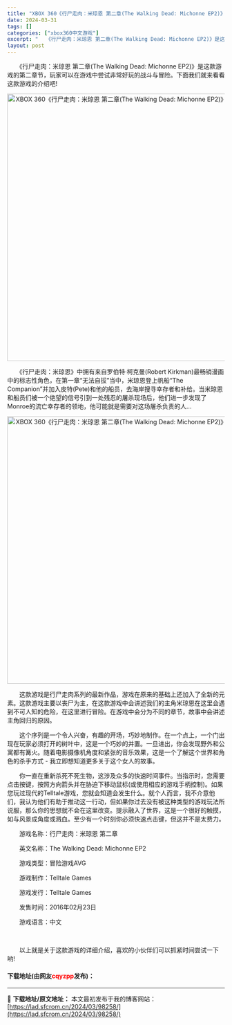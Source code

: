 ```yaml
---
title: "XBOX 360《行尸走肉：米琼恩 第二章(The Walking Dead: Michonne EP2)》中文版XBLA下载"
date: 2024-03-31
tags: []
categories: ["xbox360中文游戏"]
excerpt: "　　《行尸走肉：米琼恩 第二章(The Walking Dead: Michonne EP2)》是这款游戏的第二章节，玩家可以在游戏中尝试非常好玩的战斗与冒险。下面我们就来看看这款游戏的介绍吧! 　　《行尸走肉：米琼恩》中拥有来自罗伯特&middot;柯克曼(Robert Kirkman)最畅销漫画&hellip;"
layout: post
---
```


 <p>　　《行尸走肉：米琼恩 第二章(The Walking Dead: Michonne EP2)》是这款游戏的第二章节，玩家可以在游戏中尝试非常好玩的战斗与冒险。下面我们就来看看这款游戏的介绍吧!</p> <p align="center"><img align="" src="https://lad.sfcrom.cn/wp-content/uploads/2024/03/20240330_660840df21a47.webp" style="border-width: 0px; border-style: solid; width: 618px;" alt="XBOX 360《行尸走肉：米琼恩 第二章(The Walking Dead: Michonne EP2)》中文版XBLA下载" /></p> <p>　　《行尸走肉：米琼恩》中拥有来自罗伯特&middot;柯克曼(Robert Kirkman)最畅销漫画中的标志性角色，在第一章&ldquo;无法自拔&rdquo;当中，米琼恩登上帆船&ldquo;The Companion&rdquo;并加入皮特(Pete)和他的船员，去海岸搜寻幸存者和补给。当米琼恩和船员们被一个绝望的信号引到一处残忍的屠杀现场后，他们进一步发现了Monroe的流亡幸存者的领地，他可能就是需要对这场屠杀负责的人&hellip;</p> <p align="center"><img align="" src="https://lad.sfcrom.cn/wp-content/uploads/2024/03/20240330_660840df9a5fb.webp" style="border-width: 0px; border-style: solid; width: 618px;" alt="XBOX 360《行尸走肉：米琼恩 第二章(The Walking Dead: Michonne EP2)》中文版XBLA下载" /></p> <p>　　这款游戏是行尸走肉系列的最新作品，游戏在原来的基础上还加入了全新的元素。这款游戏主要以丧尸为主，在这款游戏中会讲述我们的主角米琼恩在这里会遇到不可人知的危险，在这里进行冒险。在游戏中会分为不同的章节，故事中会讲述主角回归的原因。</p> <p>　　这个序列是一个令人兴奋，有趣的开场，巧妙地制作。在一个点上，一个门出现在玩家必须打开的树叶中，这是一个巧妙的并置。一旦进出，你会发现野外和公寓都有篝火。随着电影摄像机角度和紧张的音乐效果，这是一个了解这个世界和角色的杀手方式 - 我立即想知道更多关于这个女人的故事。</p> <p>　　你一直在重新杀死不死生物，这涉及众多的快速时间事件。当指示时，您需要点击按键，按照方向箭头并在胁迫下移动鼠标(或使用相应的游戏手柄控制)。如果您玩过现代的Telltale游戏，您就会知道会发生什么。就个人而言，我不介意他们，我认为他们有助于推动这一行动，但如果你过去没有被这种类型的游戏玩法所说服，那么你的思想就不会在这里改变。提示融入了世界，这是一个很好的触摸，如与风景成角度或溅血。至少有一个时刻你必须快速点击键，但这并不是太费力。</p> <p>　　游戏名称：行尸走肉：米琼恩 第二章</p> <p>　　英文名称：The Walking Dead: Michonne EP2</p> <p>　　游戏类型：冒险游戏AVG</p> <p>　　游戏制作：Telltale Games</p> <p>　　游戏发行：Telltale Games</p> <p>　　发售时间：2016年02月23日</p> <p>　　游戏语言：中文</p> <p>&nbsp;</p> <p>　　以上就是关于这款游戏的详细介绍，喜欢的小伙伴们可以抓紧时间尝试一下哟!</p> <p><h4>下载地址(由网友<font color="red">cqyzpp</font>发布)：</h4></p> 

---
📖 **下载地址/原文地址：** 本文最初发布于我的博客网站：[https://lad.sfcrom.cn/2024/03/98258/](https://lad.sfcrom.cn/2024/03/98258/)
